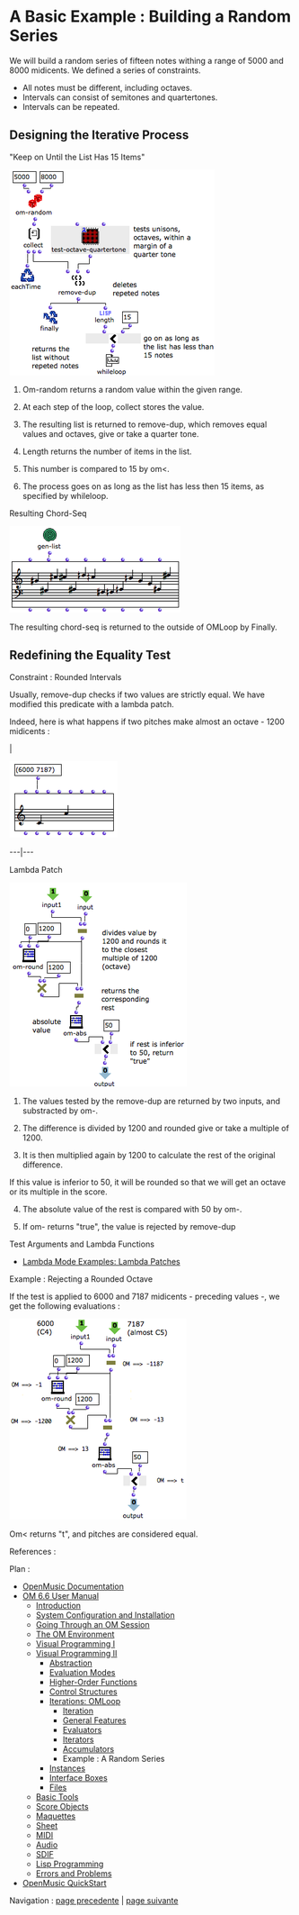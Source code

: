 # A Basic Example : Building a Random Series

We will build a random series of fifteen notes withing a range of 5000 and
8000 midicents. We defined a series of constraints.

  * All notes must be different, including octaves. 
  * Intervals can consist of semitones and quartertones. 
  * Intervals can be repeated.

## Designing the Iterative Process

"Keep on Until the List Has 15 Items"

![](../res/exloop.png)

  1. Om-random returns a random value within the given range. 

  2. At each step of the loop, collect stores the value. 

  3. The resulting list is returned to remove-dup, which removes equal values and octaves, give or take a quarter tone.

  4. Length returns the number of items in the list. 

  5. This number is compared to 15 by om<. 

  6. The process goes on as long as the list has less then 15 items, as specified by whileloop. 

Resulting Chord-Seq

![](../res/genlist.png)

The resulting chord-seq is returned to the outside of OMLoop by Finally.

## Redefining the Equality Test

Constraint : Rounded Intervals

Usually, remove-dup checks if two values are strictly equal. We have modified
this predicate with a lambda patch.

Indeed, here is what happens if two pitches make almost an octave - 1200
midicents :

|

![](../res/ex.png)  
  
---|---  
  
Lambda Patch

![](../res/testex.png)

  1. The values tested by the remove-dup are returned by two inputs, and substracted by om-. 

  2. The difference is divided by 1200 and rounded give or take a multiple of 1200. 

  3. It is then multiplied again by 1200 to calculate the rest of the original difference.

If this value is inferior to 50, it will be rounded so that we will get an
octave or its multiple in the score.

  4. The absolute value of the rest is compared with 50 by om-.

  5. If om- returns "true", the value is rejected by remove-dup

Test Arguments and Lambda Functions

  * [Lambda Mode Examples: Lambda Patches](LambdaPatch)

Example : Rejecting a Rounded Octave

If the test is applied to 6000 and 7187 midicents - preceding values -, we get
the following evaluations :

![](../res/testexample.png)

Om< returns "t", and pitches are considered equal.

References :

Plan :

  * [OpenMusic Documentation](OM-Documentation)
  * [OM 6.6 User Manual](OM-User-Manual)
    * [Introduction](00-Sommaire)
    * [System Configuration and Installation](Installation)
    * [Going Through an OM Session](Goingthrough)
    * [The OM Environment](Environment)
    * [Visual Programming I](BasicVisualProgramming)
    * [Visual Programming II](AdvancedVisualProgramming)
      * [Abstraction](Abstraction)
      * [Evaluation Modes](EvalModes)
      * [Higher-Order Functions](HighOrder)
      * [Control Structures](Control)
      * [Iterations: OMLoop](OMLoop)
        * [Iteration](LoopIntro)
        * [General Features](LoopGeneral)
        * [Evaluators](LoopEvaluators)
        * [Iterators](LoopIterators)
        * [Accumulators](LoopAccumulators)
        * Example : A Random Series
      * [Instances](Instances)
      * [Interface Boxes](InterfaceBoxes)
      * [Files](Files)
    * [Basic Tools](BasicObjects)
    * [Score Objects](ScoreObjects)
    * [Maquettes](Maquettes)
    * [Sheet](Sheet)
    * [MIDI](MIDI)
    * [Audio](Audio)
    * [SDIF](SDIF)
    * [Lisp Programming](Lisp)
    * [Errors and Problems](errors)
  * [OpenMusic QuickStart](QuickStart-Chapters)

Navigation : [page precedente](Acum "page précédente\(Acum\)") | [page
suivante](Instances "page suivante\(Instances\)")

